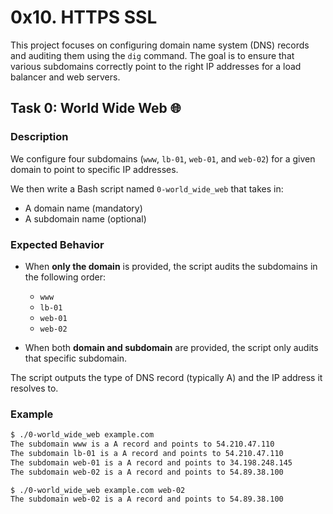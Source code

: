 # 0x10. HTTPS SSL

This project focuses on configuring domain name system (DNS) records and auditing them using the `dig` command. The goal is to ensure that various subdomains correctly point to the right IP addresses for a load balancer and web servers.

## Task 0: World Wide Web 🌐

### Description

We configure four subdomains (`www`, `lb-01`, `web-01`, and `web-02`) for a given domain to point to specific IP addresses.

We then write a Bash script named `0-world_wide_web` that takes in:

- A domain name (mandatory)
- A subdomain name (optional)

### Expected Behavior

- When **only the domain** is provided, the script audits the subdomains in the following order:
  - `www`
  - `lb-01`
  - `web-01`
  - `web-02`

- When both **domain and subdomain** are provided, the script only audits that specific subdomain.

The script outputs the type of DNS record (typically A) and the IP address it resolves to.

### Example

```bash
$ ./0-world_wide_web example.com
The subdomain www is a A record and points to 54.210.47.110
The subdomain lb-01 is a A record and points to 54.210.47.110
The subdomain web-01 is a A record and points to 34.198.248.145
The subdomain web-02 is a A record and points to 54.89.38.100

$ ./0-world_wide_web example.com web-02
The subdomain web-02 is a A record and points to 54.89.38.100

